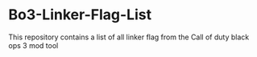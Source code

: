 # Bo3-Linker-Flag-List
This repository contains a list of all linker flag from the Call of duty black ops 3 mod tool
